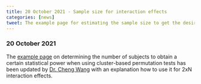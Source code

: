 ```yaml
---
title: 20 October 2021 - Sample size for interaction effects
categories: [news]
tweet: The example page for estimating the sample size to get the desired statistical power for a cluster-based permutation test has been updated and now also includes 2xN interaction effects. See http://fieldtriptoolbox.org/example/samplesize/
---
```


### 20 October 2021

The [example page](/example/samplesize) on determining the number of subjects to obtain a certain statistical power when using cluster-based permutation tests has been updated by [Dr. Cheng Wang](https://www.researchgate.net/profile/Cheng-Wang-93) with an explanation how to use it for 2xN interaction effects.
